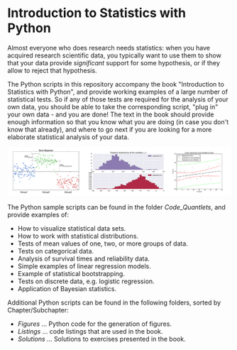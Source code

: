 # Introduction to Statistics with Python
Almost everyone who does research needs statistics: when you have acquired
research scientific data, you typically want to use them to show that your
data provide *significant* support for some hypothesis, or if they allow to
reject that hypothesis.

The Python scripts in this repository accompany the book "Introduction to
Statistics with Python", and provide working examples of a large number of
statistical tests. So if any of those tests are required for the analysis of
your own data, you should be able to take the corresponding script, "plug
in" your own data - and you are done! The text in the book should provide
enough information so that you know what you are doing (in case you don't
know that already), and where to go next if you are looking for a more
elaborate statistical analysis of your data.

![Logo](Logo.jpg)

The Python sample scripts can be found in the folder *Code_Quantlets*,
and provide examples of:

- How to visualize statistical data sets.
- How to work with statistical distributions.
- Tests of mean values of one, two, or more groups of data.
- Tests on categorical data.
- Analysis of survival times and reliability data.
- Simple examples of linear regression models.
- Example of statistical bootstrapping.
- Tests on discrete data, e.g. logistic regression.
- Application of Bayesian statistics.


Additional Python scripts can be found in the following folders, sorted by
Chapter/Subchapter:

- *Figures* ... Python code for the generation of figures.
- *Listings* ... code listings that are used in the book.
- *Solutions* ... Solutions to exercises presented in the book.
